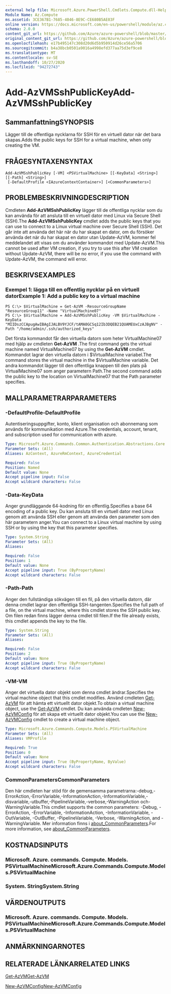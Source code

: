 ```yaml
---
external help file: Microsoft.Azure.PowerShell.Cmdlets.Compute.dll-Help.xml
Module Name: Az.Compute
ms.assetid: 3CE367B1-7685-4046-8E9C-CE680B5AE03F
online version: https://docs.microsoft.com/en-us/powershell/module/az.compute/add-azvmsshpublickey
schema: 2.0.0
content_git_url: https://github.com/Azure/azure-powershell/blob/master/src/Compute/Compute/help/Add-AzVMSshPublicKey.md
original_content_git_url: https://github.com/Azure/azure-powershell/blob/master/src/Compute/Compute/help/Add-AzVMSshPublicKey.md
ms.openlocfilehash: e17b495147c308d20d6d5b950914d26ce56a5706
ms.sourcegitcommit: b4a38bcb0501a9016a4998efd377aa75d3ef9ce8
ms.translationtype: MT
ms.contentlocale: sv-SE
ms.lasthandoff: 10/27/2020
ms.locfileid: "94272743"
---
```

# <span data-ttu-id="b92b5-101">Add-AzVMSshPublicKey</span><span class="sxs-lookup"><span data-stu-id="b92b5-101">Add-AzVMSshPublicKey</span></span>

## <span data-ttu-id="b92b5-102">Sammanfattning</span><span class="sxs-lookup"><span data-stu-id="b92b5-102">SYNOPSIS</span></span>
<span data-ttu-id="b92b5-103">Lägger till de offentliga nycklarna för SSH för en virtuell dator när det bara skapas.</span><span class="sxs-lookup"><span data-stu-id="b92b5-103">Adds the public keys for SSH for a virtual machine, when only creating the VM.</span></span>

## <span data-ttu-id="b92b5-104">FRÅGESYNTAXEN</span><span class="sxs-lookup"><span data-stu-id="b92b5-104">SYNTAX</span></span>

```
Add-AzVMSshPublicKey [-VM] <PSVirtualMachine> [[-KeyData] <String>] [[-Path] <String>]
 [-DefaultProfile <IAzureContextContainer>] [<CommonParameters>]
```

## <span data-ttu-id="b92b5-105">PROBLEMBESKRIVNING</span><span class="sxs-lookup"><span data-stu-id="b92b5-105">DESCRIPTION</span></span>
<span data-ttu-id="b92b5-106">Cmdleten **Add-AzVMSshPublicKey** lägger till de offentliga nycklar som du kan använda för att ansluta till en virtuell dator med Linux via Secure Shell (SSH).</span><span class="sxs-lookup"><span data-stu-id="b92b5-106">The **Add-AzVMSshPublicKey** cmdlet adds the public keys that you can use to connect to a Linux virtual machine over Secure Shell (SSH).</span></span> <span data-ttu-id="b92b5-107">Det går inte att använda det här när du har skapat en dator, om du försöker använda det när du har skapat en dator utan Update-AzVM, kommer fel meddelandet att visas om du använder kommandot med Update-AzVM.</span><span class="sxs-lookup"><span data-stu-id="b92b5-107">This cannot be used after VM creation, if you try to use this after VM creation without Update-AzVM, there will be no error, if you use the command with Update-AzVM, the command will error.</span></span>

## <span data-ttu-id="b92b5-108">BESKRIVS</span><span class="sxs-lookup"><span data-stu-id="b92b5-108">EXAMPLES</span></span>

### <span data-ttu-id="b92b5-109">Exempel 1: lägga till en offentlig nycklar på en virtuell dator</span><span class="sxs-lookup"><span data-stu-id="b92b5-109">Example 1: Add a public key to a virtual machine</span></span>
```
PS C:\> $VirtualMachine = Get-AzVM -ResourceGroupName "ResourceGroup11" -Name "VirtualMachine07"
PS C:\> $VirtualMachine = Add-AzVMSshPublicKey -VM $VirtualMachine -KeyData "MIIDszCCApugAwIBAgIJALBV9YJCF/tAMA0GCSq12Ib3DQEB21QUAMEUxCzAJBgNV" -Path "/home/admin/.ssh/authorized_keys"
```

<span data-ttu-id="b92b5-110">Det första kommandot får den virtuella datorn som heter VirtualMachine07 med hjälp av cmdleten **Get-AzVM** .</span><span class="sxs-lookup"><span data-stu-id="b92b5-110">The first command gets the virtual machine named VirtualMachine07 by using the **Get-AzVM** cmdlet.</span></span>
<span data-ttu-id="b92b5-111">Kommandot lagrar den virtuella datorn i $VirtualMachine variabel.</span><span class="sxs-lookup"><span data-stu-id="b92b5-111">The command stores the virtual machine in the $VirtualMachine variable.</span></span>
<span data-ttu-id="b92b5-112">Det andra kommandot lägger till den offentliga knappen till den plats på VirtualMachine07 som anger parametern Path.</span><span class="sxs-lookup"><span data-stu-id="b92b5-112">The second command adds the public key to the location on VirtualMachine07 that the Path parameter specifies.</span></span>

## <span data-ttu-id="b92b5-113">MALLPARAMETRAR</span><span class="sxs-lookup"><span data-stu-id="b92b5-113">PARAMETERS</span></span>

### <span data-ttu-id="b92b5-114">-DefaultProfile</span><span class="sxs-lookup"><span data-stu-id="b92b5-114">-DefaultProfile</span></span>
<span data-ttu-id="b92b5-115">Autentiseringsuppgifter, konto, klient organisation och abonnemang som används för kommunikation med Azure.</span><span class="sxs-lookup"><span data-stu-id="b92b5-115">The credentials, account, tenant, and subscription used for communication with azure.</span></span>

```yaml
Type: Microsoft.Azure.Commands.Common.Authentication.Abstractions.Core.IAzureContextContainer
Parameter Sets: (All)
Aliases: AzContext, AzureRmContext, AzureCredential

Required: False
Position: Named
Default value: None
Accept pipeline input: False
Accept wildcard characters: False
```

### <span data-ttu-id="b92b5-116">-Data</span><span class="sxs-lookup"><span data-stu-id="b92b5-116">-KeyData</span></span>
<span data-ttu-id="b92b5-117">Anger grundläggande 64-kodning för en offentlig.</span><span class="sxs-lookup"><span data-stu-id="b92b5-117">Specifies a base 64 encoding of a public key.</span></span>
<span data-ttu-id="b92b5-118">Du kan ansluta till en virtuell dator med Linux genom att använda SSH eller genom att använda den parameter som den här parametern anger.</span><span class="sxs-lookup"><span data-stu-id="b92b5-118">You can connect to a Linux virtual machine by using SSH or by using the key that this parameter specifies.</span></span>

```yaml
Type: System.String
Parameter Sets: (All)
Aliases:

Required: False
Position: 1
Default value: None
Accept pipeline input: True (ByPropertyName)
Accept wildcard characters: False
```

### <span data-ttu-id="b92b5-119">-Path</span><span class="sxs-lookup"><span data-stu-id="b92b5-119">-Path</span></span>
<span data-ttu-id="b92b5-120">Anger den fullständiga sökvägen till en fil, på den virtuella datorn, där denna cmdlet lagrar den offentliga SSH-tangenten.</span><span class="sxs-lookup"><span data-stu-id="b92b5-120">Specifies the full path of a file, on the virtual machine, where this cmdlet stores the SSH public key.</span></span>
<span data-ttu-id="b92b5-121">Om filen redan finns lägger denna cmdlet till filen.</span><span class="sxs-lookup"><span data-stu-id="b92b5-121">If the file already exists, this cmdlet appends the key to the file.</span></span>

```yaml
Type: System.String
Parameter Sets: (All)
Aliases:

Required: False
Position: 2
Default value: None
Accept pipeline input: True (ByPropertyName)
Accept wildcard characters: False
```

### <span data-ttu-id="b92b5-122">-VM</span><span class="sxs-lookup"><span data-stu-id="b92b5-122">-VM</span></span>
<span data-ttu-id="b92b5-123">Anger det virtuella dator objekt som denna cmdlet ändrar.</span><span class="sxs-lookup"><span data-stu-id="b92b5-123">Specifies the virtual machine object that this cmdlet modifies.</span></span>
<span data-ttu-id="b92b5-124">Använd cmdleten [Get-AzVM](./Get-AzVM.md) för att hämta ett virtuellt dator objekt.</span><span class="sxs-lookup"><span data-stu-id="b92b5-124">To obtain a virtual machine object, use the [Get-AzVM](./Get-AzVM.md) cmdlet.</span></span>
<span data-ttu-id="b92b5-125">Du kan använda cmdleten [New-AzVMConfig](./New-AzVMConfig.md) för att skapa ett virtuellt dator objekt.</span><span class="sxs-lookup"><span data-stu-id="b92b5-125">You can use the [New-AzVMConfig](./New-AzVMConfig.md) cmdlet to create a virtual machine object.</span></span>

```yaml
Type: Microsoft.Azure.Commands.Compute.Models.PSVirtualMachine
Parameter Sets: (All)
Aliases: VMProfile

Required: True
Position: 0
Default value: None
Accept pipeline input: True (ByPropertyName, ByValue)
Accept wildcard characters: False
```

### <span data-ttu-id="b92b5-126">CommonParameters</span><span class="sxs-lookup"><span data-stu-id="b92b5-126">CommonParameters</span></span>
<span data-ttu-id="b92b5-127">Den här cmdleten har stöd för de gemensamma parametrarna:-debug,-ErrorAction,-ErrorVariable,-InformationAction,-InformationVariable,-disvariable,-utbuffer,-PipelineVariable,-verbose,-WarningAction och-WarningVariable.</span><span class="sxs-lookup"><span data-stu-id="b92b5-127">This cmdlet supports the common parameters: -Debug, -ErrorAction, -ErrorVariable, -InformationAction, -InformationVariable, -OutVariable, -OutBuffer, -PipelineVariable, -Verbose, -WarningAction, and -WarningVariable.</span></span> <span data-ttu-id="b92b5-128">Mer information finns i [about_CommonParameters](http://go.microsoft.com/fwlink/?LinkID=113216).</span><span class="sxs-lookup"><span data-stu-id="b92b5-128">For more information, see [about_CommonParameters](http://go.microsoft.com/fwlink/?LinkID=113216).</span></span>

## <span data-ttu-id="b92b5-129">KOSTNADS</span><span class="sxs-lookup"><span data-stu-id="b92b5-129">INPUTS</span></span>

### <span data-ttu-id="b92b5-130">Microsoft. Azure. commands. Compute. Models. PSVirtualMachine</span><span class="sxs-lookup"><span data-stu-id="b92b5-130">Microsoft.Azure.Commands.Compute.Models.PSVirtualMachine</span></span>

### <span data-ttu-id="b92b5-131">System. String</span><span class="sxs-lookup"><span data-stu-id="b92b5-131">System.String</span></span>

## <span data-ttu-id="b92b5-132">VÄRDEN</span><span class="sxs-lookup"><span data-stu-id="b92b5-132">OUTPUTS</span></span>

### <span data-ttu-id="b92b5-133">Microsoft. Azure. commands. Compute. Models. PSVirtualMachine</span><span class="sxs-lookup"><span data-stu-id="b92b5-133">Microsoft.Azure.Commands.Compute.Models.PSVirtualMachine</span></span>

## <span data-ttu-id="b92b5-134">ANMÄRKNINGAR</span><span class="sxs-lookup"><span data-stu-id="b92b5-134">NOTES</span></span>

## <span data-ttu-id="b92b5-135">RELATERADE LÄNKAR</span><span class="sxs-lookup"><span data-stu-id="b92b5-135">RELATED LINKS</span></span>

[<span data-ttu-id="b92b5-136">Get-AzVM</span><span class="sxs-lookup"><span data-stu-id="b92b5-136">Get-AzVM</span></span>](./Get-AzVM.md)

[<span data-ttu-id="b92b5-137">New-AzVMConfig</span><span class="sxs-lookup"><span data-stu-id="b92b5-137">New-AzVMConfig</span></span>](./New-AzVMConfig.md)
